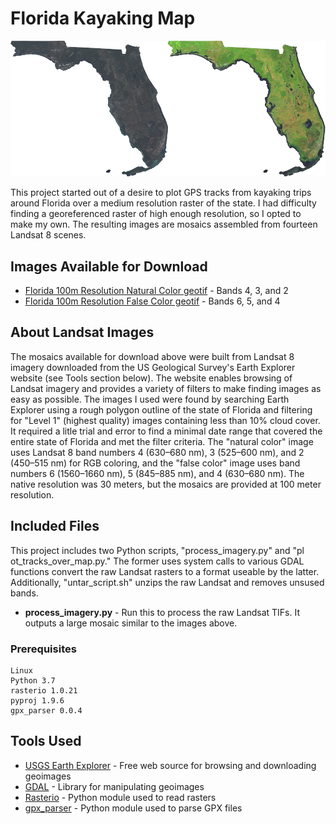 # Florida Kayaking Map

![Sample Images](https://github.com/nth0007/Florida-Kayaking-Map/blob/master/images/combined_1000px.png)

This project started out of a desire to plot GPS tracks from kayaking trips around Florida over a medium resolution raster of the state. I had difficulty finding a georeferenced raster of high enough resolution, so I opted to make my own. The resulting images are mosaics assembled from fourteen Landsat 8 scenes.

## Images Available for Download

* [Florida 100m Resolution Natural Color geotif](https://drive.google.com/open?id=1Sg2E_HiEWjru_KhxURlG-DXYfCjEKSxE) - Bands 4, 3, and 2
* [Florida 100m Resolution False Color geotif](https://drive.google.com/open?id=14TWi1SzKqJdn5E-UXciueLCjRiw_I2MQ) - Bands 6, 5, and 4

## About Landsat Images

The mosaics available for download above were built from Landsat 8 imagery downloaded from the US Geological Survey's Earth Explorer website (see Tools section below). The website enables browsing of Landsat imagery and provides a variety of filters to make finding images as easy as possible. The images I used were found by searching Earth Explorer using a rough polygon outline of the state of Florida and filtering for "Level 1" (highest quality) images containing less than 10% cloud cover. It required a litle trial and error to find a minimal date range that covered the entire state of Florida and met the filter criteria. The "natural color" image uses Landsat 8 band numbers 4 (630–680 nm), 3 (525–600 nm), and 2 (450–515 nm) for RGB coloring, and the "false color" image uses band numbers 6 (1560–1660 nm), 5 (845–885 nm), and 4 (630–680 nm). The native resolution was 30 meters, but the mosaics are provided at 100 meter resolution.

## Included Files

This project includes two Python scripts, "process_imagery.py" and "pl ot_tracks_over_map.py." The former uses system calls to various GDAL functions convert the raw Landsat rasters to a format useable by the latter. Additionally, "untar_script.sh" unzips the raw Landsat and removes unsused bands.

* **process_imagery.py** - Run this to process the raw Landsat TIFs. It outputs a large mosaic similar to the images above.

### Prerequisites

```
Linux
Python 3.7
rasterio 1.0.21
pyproj 1.9.6
gpx_parser 0.0.4
```

## Tools Used

* [USGS Earth Explorer](https://earthexplorer.usgs.gov/) - Free web source for browsing and downloading geoimages
* [GDAL](https://gdal.org/) - Library for manipulating geoimages
* [Rasterio](https://rasterio.readthedocs.io/en/stable/) - Python module used to read rasters
* [gpx_parser](https://github.com/kholkolg/gpx_parser/) - Python module used to parse GPX files
